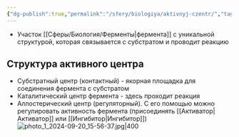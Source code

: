 ```yaml
---
{"dg-publish":true,"permalink":"/sfery/biologiya/aktivnyj-czentr/","tags":["Общаябиология"]}
---
```


- Участок [[Сферы/Биология/Ферменты\|фермента]] с уникальной структурой, которая связывается с субстратом и проводит реакцию
## Структура активного центра
- Субстратный центр (контактный) - якорная площадка для соединения фермента с субстратом
- Каталитический центр фермента - здесь проходит реакция
- Аллостерический центр (регуляторный). С его помощью можно регулировать активность фермента (присоединять [[Активатор\|Активатор]] или [[Ингибитор\|Ингибитор]])
![photo_1_2024-09-20_15-56-37.jpg|400](/img/user/%D0%90%D1%80%D1%85%D0%B8%D0%B2/%D0%9A%D1%8D%D1%88/photo_1_2024-09-20_15-56-37.jpg)